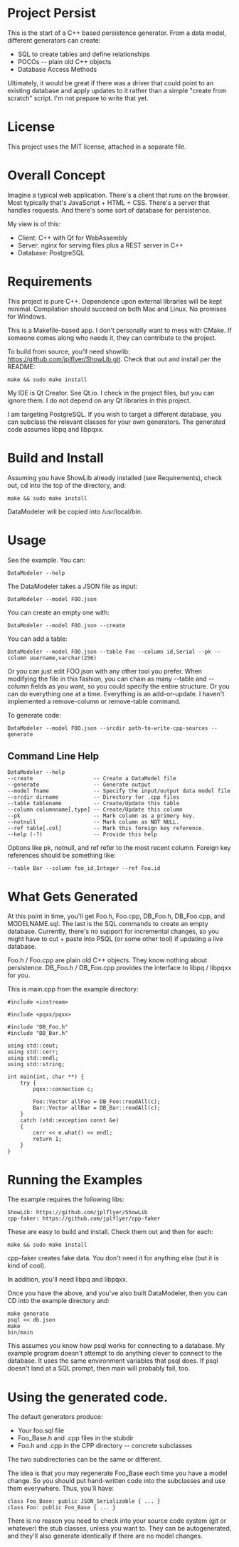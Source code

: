 # Project Persist
This is the start of a C++ based persistence generator. From a data model, different generators can create:

* SQL to create tables and define relationships
* POCOs -- plain old C++ objects
* Database Access Methods

Ultimately, it would be great if there was a driver that could point to an existing database and apply updates to it rather than a simple "create from scratch" script. I'm not prepare to write that yet.

# License
This project uses the MIT license, attached in a separate file.

# Overall Concept
Imagine a typical web application. There's a client that runs on the browser. Most typically that's JavaScript + HTML + CSS. There's a server that handles requests. And there's some sort of database for persistence.

My view is of this:

* Client: C++ with Qt for WebAssembly
* Server: nginx for serving files plus a REST server in C++
* Database: PostgreSQL

# Requirements
This project is pure C++. Dependence upon external libraries will be kept minimal. Compilation should succeed on both Mac and Linux. No promises for Windows.

This is a Makefile-based app. I don't personally want to mess with CMake. If someone comes along who needs it, they can contribute to the project.

To build from source, you'll need showlib: https://github.com/jplflyer/ShowLib.git. Check that out and install per the README:

    make && sudo make install

My IDE is Qt Creator. See Qt.io. I check in the project files, but you can ignore them. I do not depend on any Qt libraries in this project.

I am targeting PostgreSQL. If you wish to target a different database, you can subclass the relevant classes for your own generators. The generated code assumes libpq and libpqxx.

# Build and Install
Assuming you have ShowLib already installed (see Requirements), check out, cd into the top of the directory, and:

    make && sudo make install

DataModeler will be copied into /usr/local/bin.

# Usage
See the example. You can:

    DataModeler --help

The DataModeler takes a JSON file as input:

    DataModeler --model FOO.json

You can create an empty one with:

    DataModeler --model FOO.json --create

You can add a table:

    DataModeler --model FOO.json --table Foo --column id,Serial --pk --column username,varchar(256)

Or you can just edit FOO.json with any other tool you prefer. When modifying the file in this fashion, you can chain as many --table and --column fields as you want, so you could specify the entire structure. Or you can do everything one at a time. Everything is an add-or-update. I haven't implemented a remove-column or remove-table command.

To generate code:

    DataModeler --model FOO.json --srcdir path-to-write-cpp-sources --generate

## Command Line Help

    DataModeler --help
    --create                   -- Create a DataModel file
    --generate                 -- Generate output
    --model fname              -- Specify the input/output data model file
    --srcdir dirname           -- Directory for .cpp files
    --table tablename          -- Create/Update this table
    --column columnname[,type] -- Create/Update this column
    --pk                       -- Mark column as a primery key.
    --notnull                  -- Mark column as NOT NULL.
    --ref table[.col]          -- Mark this foreign key reference.
    --help (-?)                -- Provide this help

Options like pk, notnull, and ref refer to the most recent column. Foreign key references should be something like:

    --table Bar --column foo_id,Integer --ref Foo.id

# What Gets Generated
At this point in time, you'll get Foo.h, Foo.cpp, DB_Foo.h, DB_Foo.cpp, and MODELNAME.sql. The last is the SQL commands to create an empty database. Currently, there's no support for incremental changes, so you might have to cut + paste into PSQL (or some other tool) if updating a live database.

Foo.h / Foo.cpp are plain old C++ objects. They know nothing about persistence. DB_Foo.h / DB_Foo.cpp provides the interface to libpq / libpqxx for you.

This is main.cpp from the example directory:

    #include <iostream>

    #include <pqxx/pqxx>

    #include "DB_Foo.h"
    #include "DB_Bar.h"

    using std::cout;
    using std::cerr;
    using std::endl;
    using std::string;

    int main(int, char **) {
        try {
            pqxx::connection c;

            Foo::Vector allFoo = DB_Foo::readAll(c);
            Bar::Vector allBar = DB_Bar::readAll(c);
        }
        catch (std::exception const &e)
        {
            cerr << e.what() << endl;
            return 1;
        }
    }

# Running the Examples
The example requires the following libs:

    ShowLib: https://github.com/jplflyer/ShowLib
    cpp-faker: https://github.com/jplflyer/cpp-faker

These are easy to build and install. Check them out and then for each:

    make && sudo make install

cpp-faker creates fake data. You don't need it for anything else (but it is kind of cool).

In addition, you'll need libpq and libpqxx.

Once you have the above, and you've also built DataModeler, then you can CD into the example directory and:

    make generate
    psql << db.json
    make
    bin/main

This assumes you know how psql works for connecting to a database. My example program doesn't attempt to do anything clever to connect to the database. It uses the same environment variables that psql does. If psql doesn't land at a SQL prompt, then main will probably fail, too.


# Using the generated code.
The default generators produce:

* Your foo.sql file
* Foo_Base.h and .cpp files in the stubdir
* Foo.h and .cpp in the CPP directory -- concrete subclasses

The two subdirectories can be the same or different.

The idea is that you may regenerate Foo_Base each time you have a model change. So you should put hand-written code into the subclasses and use them everywhere. Thus, you'll have:

    class Foo_Base: public JSON_Serializable { ... }
    class Foo: public Foo_Base { ... }

There is no reason you need to check into your source code system (git or whatever) the stub classes, unless you want to. They can be autogenerated, and they'll also generate identically if there are no model changes.
